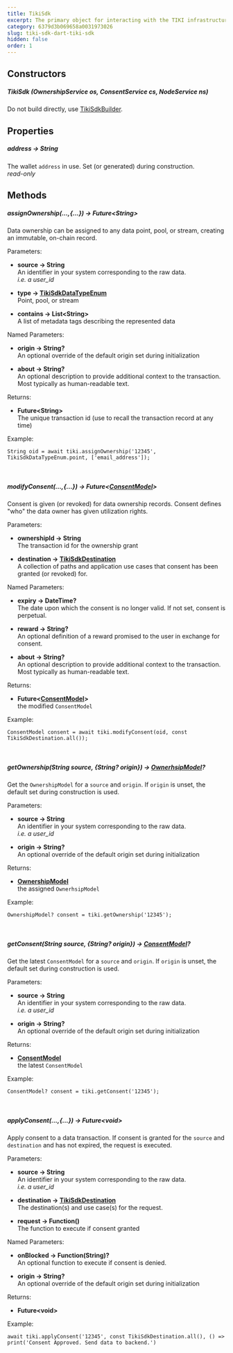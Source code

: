 ```yaml
---
title: TikiSdk
excerpt: The primary object for interacting with the TIKI infrastructure. Use `TikiSdk` to assign ownership, modify, and apply consent.
category: 6379d3b069658a0031973026
slug: tiki-sdk-dart-tiki-sdk
hidden: false
order: 1
---
```


## Constructors

##### TikiSdk (OwnershipService os, ConsentService cs, NodeService ns)  
Do not build directly, use [TikiSdkBuilder](tiki-sdk-dart-tiki-sdk-builder).

## Properties

##### address &#8594; String
The wallet `address` in use. Set (or generated) during construction.  
_read-only_

## Methods

##### assignOwnership(...,{...}) &#8594; Future&lt;String>  
Data ownership can be assigned to any data point, pool, or stream, creating an immutable, on-chain record.  

Parameters:
- **source &#8594; String**  
An identifier in your system corresponding to the raw data.  
_i.e. a user_id_


- **type &#8594; [TikiSdkDataTypeEnum](tiki-sdk-dart-tiki-sdk-data-type-enum)**  
Point, pool, or stream


- **contains &#8594; List&lt;String>**  
A list of metadata tags describing the represented data

Named Parameters:
- **origin &#8594; String?**  
An optional override of the default origin set during initialization


- **about &#8594; String?**  
An optional description to provide additional context to the transaction. Most typically as human-readable text.

Returns:
- **Future&lt;String>**  
The unique transaction id (use to recall the transaction record at any time)

Example:

```
String oid = await tiki.assignOwnership('12345', TikiSdkDataTypeEnum.point, ['email_address']);
```

&nbsp;

##### modifyConsent(...,{...}) &#8594; Future&lt;[ConsentModel](tiki-sdk-dart-consent-model)>  
Consent is given (or revoked) for data ownership records. Consent defines "who" the data owner has given utilization rights.

Parameters:
- **ownershipId &#8594; String**  
The transaction id for the ownership grant


- **destination &#8594; [TikiSdkDestination](tiki-sdk-dart-tiki-sdk-destination)**  
A collection of paths and application use cases that consent has been granted (or revoked) for.

Named Parameters:
- **expiry &#8594; DateTime?**  
The date upon which the consent is no longer valid. If not set, consent is perpetual.


- **reward &#8594; String?**  
An optional definition of a reward promised to the user in exchange for consent.


- **about &#8594; String?**  
An optional description to provide additional context to the transaction. Most typically as human-readable text.

Returns:
- **Future&lt;[ConsentModel](tiki-sdk-dart-consent-model)>**  
the modified `ConsentModel`

Example:
```
ConsentModel consent = await tiki.modifyConsent(oid, const TikiSdkDestination.all());
```

&nbsp;

##### getOwnership(String source, {String? origin}) &#8594; [OwnerhsipModel](tiki-sdk-dart-ownership-model)?
Get the `OwnershipModel` for a `source` and `origin`. If `origin` is unset, the default set during construction is used.

Parameters:
- **source &#8594; String**  
  An identifier in your system corresponding to the raw data.  
  _i.e. a user_id_


- **origin &#8594; String?**  
  An optional override of the default origin set during initialization

Returns:
- **[OwnershipModel](tiki-sdk-dart-consent-model)**  
  the assigned `OwnerhsipModel`

Example:
```
OwnershipModel? consent = tiki.getOwnership('12345');
```

&nbsp;

##### getConsent(String source, {String? origin}) &#8594; [ConsentModel](tiki-sdk-dart-consent-model)?  
Get the latest `ConsentModel` for a `source` and `origin`. If `origin` is unset, the default set during construction is used.

Parameters:
- **source &#8594; String**  
  An identifier in your system corresponding to the raw data.  
  _i.e. a user_id_


- **origin &#8594; String?**  
An optional override of the default origin set during initialization

Returns:
- **[ConsentModel](tiki-sdk-dart-consent-model)**  
  the latest `ConsentModel` 

Example:
```
ConsentModel? consent = tiki.getConsent('12345');
```

&nbsp;

##### applyConsent(...,{...}) &#8594; Future&lt;void>  
Apply consent to a data transaction. If consent is granted for the `source` and `destination` and has not expired, the request is executed.

Parameters:
- **source &#8594; String**  
An identifier in your system corresponding to the raw data.  
_i.e. a user_id_


- **destination &#8594; [TikiSdkDestination](tiki-sdk-dart-tiki-sdk-destination)**  
The destination(s) and use case(s) for the request.


- **request &#8594; Function()**  
The function to execute if consent granted

Named Parameters:
- **onBlocked &#8594; Function(String)?**  
An optional function to execute if consent is denied.


- **origin &#8594; String?**  
An optional override of the default origin set during initialization

Returns:  
- **Future&lt;void>**

Example:
```
await tiki.applyConsent('12345', const TikiSdkDestination.all(), () => print('Consent Approved. Send data to backend.')
```
